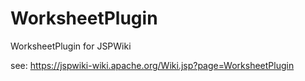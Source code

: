 # WorksheetPlugin
WorksheetPlugin for JSPWiki

see: https://jspwiki-wiki.apache.org/Wiki.jsp?page=WorksheetPlugin


